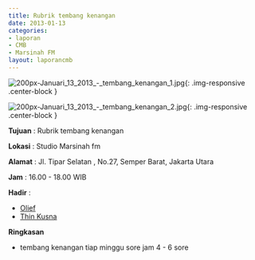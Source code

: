 ```yaml
---
title: Rubrik tembang kenangan
date: 2013-01-13
categories:
- laporan
- CMB
- Marsinah FM
layout: laporancmb
---
```


![200px-Januari_13_2013_-_tembang_kenangan_1.jpg](/uploads/200px-Januari_13_2013_-_tembang_kenangan_1.jpg){: .img-responsive .center-block }

![200px-Januari_13_2013_-_tembang_kenangan_2.jpg](/uploads/200px-Januari_13_2013_-_tembang_kenangan_2.jpg){: .img-responsive .center-block }


**Tujuan** : Rubrik tembang kenangan 

**Lokasi** : Studio Marsinah fm 

**Alamat** : Jl. Tipar Selatan , No.27, Semper Barat, Jakarta Utara 

**Jam** : 16.00 - 18.00 WIB 

**Hadir** :
* [Olief](http://wiki.ciptamedia.org/wiki/Olief)
* [Thin Kusna](http://wiki.ciptamedia.org/wiki/Thin_Kusna)

**Ringkasan**  
* tembang kenangan tiap minggu sore jam 4 - 6 sore

